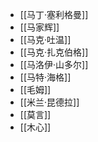 - [[马丁·塞利格曼]]
- [[马家辉]]
- [[马克·吐温]]
- [[马克·扎克伯格]]
- [[马洛伊·山多尔]]
- [[马特·海格]]
- [[毛姆]]
- [[米兰·昆德拉]]
- [[莫言]]
- [[木心]]